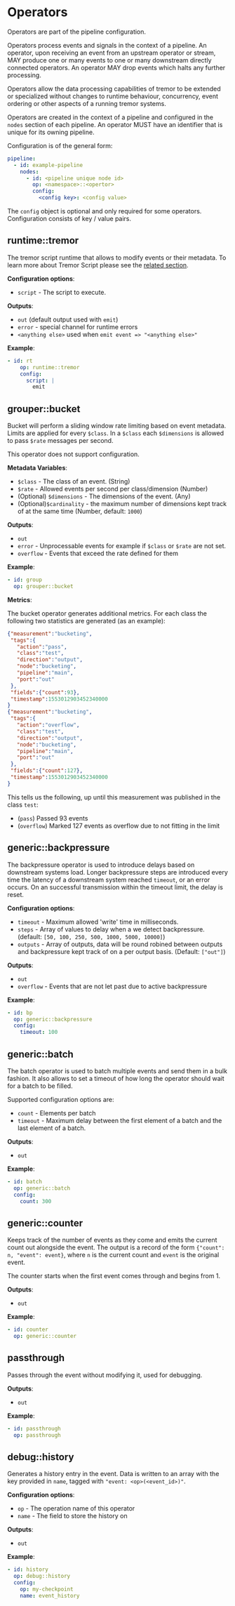 # Operators

Operators are part of the pipeline configuration.

Operators process events and signals in the context of a pipeline. An operator, upon receiving an event from an upstream operator or stream, MAY produce one or many events to one or many downstream directly connected operators. An operator MAY drop events which halts any further processing.

Operators allow the data processing capabilities of tremor to be extended or specialized without changes to runtime behaviour, concurrency, event ordering or other aspects of a running tremor systems.

Operators are created in the context of a pipeline and configured in the `nodes` section of each pipeline. An operator MUST have an identifier that is unique for its owning pipeline.

Configuration is of the general form:

```yaml
pipeline:
  - id: example-pipeline
    nodes:
      - id: <pipeline unique node id>
        op: <namespace>::<opertor>
        config:
          <config key>: <config value>
```

The `config` object is optional and only required for some operators. Configuration consists of key / value pairs.

## runtime::tremor

The tremor script runtime that allows to modify events or their metadata. To learn more about Tremor Script please see the [related section](../tremor-script/index.md).

**Configuration options**:

* `script` - The script to execute.

**Outputs**:

* `out` (default output used with `emit`)
* `error` - special channel for runtime errors
* `<anything else>` used when `emit event => "<anything else>"`

**Example**:

```yaml
- id: rt
    op: runtime::tremor
    config:
      script: |
        emit
```

## grouper::bucket

Bucket will perform a sliding window rate limiting based on event metadata. Limits are applied for every `$class`. In a `$class` each `$dimensions`  is allowed to pass `$rate` messages per second.

This operator does not support configuration.

**Metadata Variables**:

* `$class` - The class of an event. (String)
* `$rate` - Allowed events per second per class/dimension (Number)
* (Optional) `$dimensions` - The dimensions of the event. (Any)
* (Optional)`$cardinality` - the maximum number of dimensions kept track of at the same time (Number, default: `1000`)

**Outputs**:

* `out`
* `error` - Unprocessable events for example if `$class` or `$rate` are not set.
* `overflow` - Events that exceed the rate defined for them

**Example**:

```yaml
- id: group
  op: grouper::bucket
```

**Metrics**:

The bucket operator generates additional metrics. For each class the following two statistics are generated (as an example):

```json
{"measurement":"bucketing",
 "tags":{
   "action":"pass",
   "class":"test",
   "direction":"output",
   "node":"bucketing",
   "pipeline":"main",
   "port":"out"
 },
 "fields":{"count":93},
 "timestamp":1553012903452340000
}
{"measurement":"bucketing",
 "tags":{
   "action":"overflow",
   "class":"test",
   "direction":"output",
   "node":"bucketing",
   "pipeline":"main",
   "port":"out"
 },
 "fields":{"count":127},
 "timestamp":1553012903452340000
}
```

This tells us the following, up until this measurement was published in the class `test`:

* (`pass`) Passed 93 events
* (`overflow`) Marked 127 events as overflow due to not fitting in the limit

## generic::backpressure

The backpressure operator is used to introduce delays based on downstream systems load. Longer backpressure steps are introduced every time the latency of a downstream system reached `timeout`, or an error occurs. On an successful transmission within the timeout limit, the delay is reset.

**Configuration options**:

* `timeout` - Maximum allowed 'write' time in milliseconds.
* `steps` - Array of values to delay when a we detect backpressure. (default: `[50, 100, 250, 500, 1000, 5000, 10000]`)
* `outputs` - Array of outputs, data will be round robined between outputs and backpressure kept track of on a per output basis. (Default: `["out"]`)

**Outputs**:

* `out`
* `overflow` - Events that are not let past due to active backpressure

**Example**:

```yaml
- id: bp
  op: generic::backpressure
  config:
    timeout: 100
```

## generic::batch

The batch operator is used to batch multiple events and send them in a bulk fashion. It also allows to set a timeout of how long the operator should wait for a batch to be filled.

Supported configuration options are:

* `count` - Elements per batch
* `timeout` - Maximum delay between the first element of a batch and the last element of a batch.

**Outputs**:

* `out`

**Example**:

```yaml
- id: batch
  op: generic::batch
  config:
    count: 300
```

## generic::counter

Keeps track of the number of events as they come and emits the current count out alongside the event. The output is a record of the form `{"count": n, "event": event}`, where `n` is the current count and `event` is the original event.

The counter starts when the first event comes through and begins from 1.

**Outputs**:

* `out`

**Example**:

```yaml
- id: counter
  op: generic::counter
```

## passthrough

Passes through the event without modifying it, used for debugging.

**Outputs**:

* `out`

**Example**:

```yaml
- id: passthrough
  op: passthrough
```

## debug::history

Generates a history entry in the event. Data is written to an array with the key provided in `name`, tagged with `"event: <op>(<event_id>)"`.

**Configuration options**:

* `op` - The operation name of this operator
* `name` - The field to store the history on

**Outputs**:

* `out`

**Example**:

```yaml
- id: history
  op: debug::history
  config:
    op: my-checkpoint
    name: event_history
```
